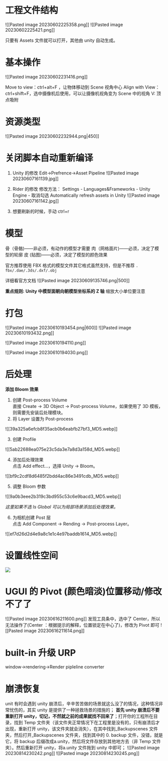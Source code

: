 # 工程文件结构
![[Pasted image 20230602225358.png]]
![[Pasted image 20230602225421.png]]

只要有 Assets 文件就可以打开，其他由 unity 自动生成。

# 基本操作
![[Pasted image 20230602231416.png]]

Move to view：ctrl+alt+F   ，让物体移动到 Scene 视角中心
Align with View：ctrl+shift+F，选中摄像机后使用，可以让摄像机视角变为 Scene 中的视角
V: 顶点吸附

# 资源类型
![[Pasted image 20230602232944.png|450]]
# 关闭脚本自动重新编译
1. Unity 的修改
Edit->Prefrence->Asset Pipeline
![[Pasted image 20230607161139.jpg]]

2. Rider 的修改
修改方法： Settings - Languages&Frameworks - Unity Engine - 取消勾选 Automatically refresh assets in Unity
![[Pasted image 20230607161142.jpg]]
3. 想要刷新的时候，手动 ctrl+r

# 模型
骨（骨骼)——非必须，有动作的模型才需要
肉（网格面片)——必须，决定了模型的轮廓
皮 (贴图)——必须，决定了模型的颜色效果

官方推荐使用 FBX 格式的模型文件其它格式虽然支持，但是不推荐
`. fbx/.dae/.3ds/.dxf/.obj`

详细看官方文档
![[Pasted image 20230609135746.png|500]]

**重点规则:**
**Unity 中模型面朝向朝模型坐标系的 Z 轴**
缩放大小单位要注意


# 打包
![[Pasted image 20230610193454.png|600]]
![[Pasted image 20230610193432.png]]


![[Pasted image 20230610194110.png]]

![[Pasted image 20230610194030.png]]

# 后处理
**添加 Bloom 效果**
1. 创建 Post-process Volume  
    直接 Create -> 3D Object -> Post-process Volume，如果使用了 3D 模板，则需要先安装后处理模块。
2. 将 Layer 设置为 Post-process

![[39a325a6efcb8f35acb0b6eabfb27bf3_MD5.webp]]

3. 创建 Profile

![[5ab22688ea075e23c5da3e7a8d3a158d_MD5.webp]]

4. 添加后处理效果  
    点击 Add effect...，选择 Unity -> Bloom。

![[bf9c2cdf8d6485f2bdd4ac86e3491cdb_MD5.webp]]

5. 调整 Bloom 参数

![[9a0b3eee2b319c3bd955c53c6e9bacd3_MD5.webp]]

_这里如果不选 Is Global 可以为局部场景添加后处理效果。_

6. 为相机创建 Post 层  
    点击 Add Component -> Rending -> Post-process Layer。

![[ef7d26d2d4e9a8c1e1c4e97baddb1614_MD5.webp]]

# 设置线性空间

![](<images/1686829466971.png>)


# UGUI 的 Pivot (颜色暗淡)位置移动/修改不了了 
![[Pasted image 20230616211600.png]]
发现工具条中，选中了 Center，所以无法操作了(Center ：根据提示的解释，位置锁定在中心了)，修改为 Pivot 即可
![[Pasted image 20230616211614.png]]


# built-in 升级 URP
window->rendering->Render pipleline converter


# 崩溃恢复
unit 有时会遇到 unity 崩溃后，辛辛苦苦做的场景就这么没了的情况，这种情况非常忧伤的，其实 unity 是提供了一种拯救场景的措施的；
**首先 unity 崩溃后不要重新打开 unity，切记，不然就之前的成果就找不回来了**；打开你的工程所在目录，找到 Temp 文件夹（该文件夹正常情况下在工程里是没有的，只有崩溃后才出现，重新打开 unity，该文件夹就会消失），在其中找到_Backupscenes 文件夹，然后打开_Backupscenes 文件夹，找到其中的 0. backup 文件，没错，就是它，将 backup 后缀改成a.unity，然后将文件存放到其他地方去（非 Temp 文件夹）。然后重新打开 unity，将a.unity 文件拖到 unity 中即可；
![[Pasted image 20230814230242.png]]
![[Pasted image 20230814230245.png]]